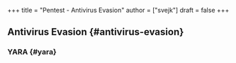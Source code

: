 +++
title = "Pentest - Antivirus Evasion"
author = ["svejk"]
draft = false
+++

## Antivirus Evasion {#antivirus-evasion}


### YARA {#yara}
